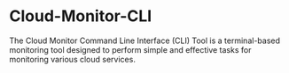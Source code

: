 # Cloud-Monitor-CLI
The Cloud Monitor Command Line Interface (CLI) Tool is a terminal-based monitoring tool designed to perform simple and effective tasks for monitoring various cloud services.
